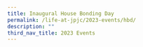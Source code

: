 ```yaml
---
title: Inaugural House Bonding Day
permalink: /life-at-jpjc/2023-events/hbd/
description: ""
third_nav_title: 2023 Events
---
```

